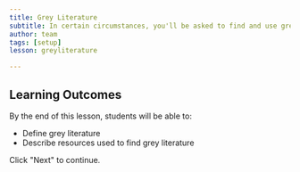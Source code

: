 ```yaml
---
title: Grey Literature
subtitle: In certain circumstances, you'll be asked to find and use grey literature in yoru research. What's grey literature, and how do you find it? This lesson will answer these questions.
author: team
tags: [setup]
lesson: greyliterature

---
```


## Learning Outcomes

By the end of this lesson, students will be able to:

* Define grey literature
* Describe resources used to find grey literature

Click "Next" to continue.

